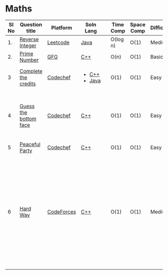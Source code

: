 # Maths

| Sl No | Question title | Platform                            | Soln Lang |   | Time Comp | Space Comp | Difficulty |    | Approach |
| --     | ---     |   ------                            | ---       |-- | ---       | ---        | ----       | -- | ---------|
|  1.    | [Reverse Integer](https://leetcode.com/problems/reverse-integer/)       | [Leetcode](https://github.com/Rikhldr0267/Code-Insight/blob/main/Leetcode/leetcodeQuestions.md) | [Java](https://github.com/Rikhldr0267/Code-Insight/blob/main/Leetcode/Maths/java/Reverse%20Integer.java)       |  | O(log n)       | O(1)        | Medium       |  |     |
| 2.    | [Prime Number](https://practice.geeksforgeeks.org/problems/prime-number2314/1/?page=1&difficulty[]=-1&category[]=Mathematical&sortBy=submissions)       | [GFG ](/GFG/GFGQuestions.md)   | [C++](https://github.com/Rikhldr0267/Code-Insight/blob/main/GFG/Maths/C%2B%2B/Prime%20Number.cpp) |  | O(n)        | O(1)       |Basic    | | Brute Force|
| 3     | [Complete the credits ](https://www.codechef.com/problems/CREDITS)|[Codechef](https://github.com/C-a-thing/Code-Insight/blob/main/CodeChef/codechefQuestions.md)|<ul><li>[C++](https://github.com/C-a-thing/Code-Insight/blob/main/CodeChef/Maths/C%2B%2B/Complete%20the%20credits.cpp)</li><li>[Java](https://github.com/C-a-thing/Code-Insight/blob/main/CodeChef/Maths/JAVA/Complete%20the%20credits.java)</li> </ul> | | O(1)  |  O(1)   | Easy |  | Using of proper **if-else** conditions |
| 4    | [Guess the bottom face ](https://www.codechef.com/problems/BOTTOM)|[Codechef](https://github.com/C-a-thing/Code-Insight/blob/main/CodeChef/codechefQuestions.md)|[C++](https://github.com/C-a-thing/Code-Insight/blob/main/CodeChef/Maths/C%2B%2B/Guess%20the%20bottom%20face.cpp) | |O(1)  |  O(1)   | Easy |  | <ol><li>Subtract the given value from 7</li> <li>print the value</li></ol> |
| 5    | [Peaceful Party](https://www.codechef.com/problems/MAYOR_PARTY)|[Codechef](https://github.com/C-a-thing/Code-Insight/blob/main/CodeChef/codechefQuestions.md)|[C++](https://github.com/C-a-thing/Code-Insight/blob/main/CodeChef/Maths/C%2B%2B/Peaceful%20Party%20.cpp)  | | O(1)  |  O(1)   | Easy |  |Arithmetic Operation |
| 6    | [Hard Way](https://codeforces.com/contest/1642/problem/A)   | [CodeForces](https://github.com/C-a-thing/Code-Insight/blob/main/CodeForces/codeforcesQuestions.md)| [C++](https://github.com/C-a-thing/Code-Insight/blob/main/CodeForces/Maths/C%2B%2B/Hard%20Way.cpp) |     |O(1) | O(1)      |  Medium     | | &nbsp;&nbsp; co-ordinates(x,y) <br><li>If Any two point has same y values and the third one has less value than the other two then print the difference of the x values(which has the same y values)</li><li>Otherwise: print"0"</li>|

